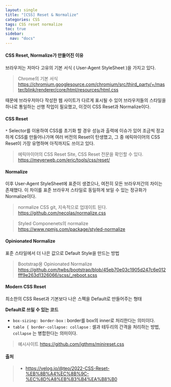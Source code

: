 ```yaml
---
layout: single
title: "[CSS] Reset & Normalize"
categories: CSS
tags: CSS reset normalize
toc: true
sidebar:
  nav: "docs"
---
```




#### CSS Reset, Normalize가 만들어진 이유

브라우저는 저마다 고유의 기본 서식 ( User-Agent StyleSheet )을 가지고 있다.

> Chrome의 기본 서식 
> https://chromium.googlesource.com/chromium/src/third_party/+/master/blink/renderer/core/html/resources/html.css

때문에 브라우저마다 작성한 웹 사이트가 다르게 표시될 수 있어 브라우저들의 스타일을 하나로 통일하는 선행 작업이 필요했고, 이것이 CSS Reset과 Normalize이다.



#### CSS Reset

`*` Selector를 이용하여 CSS를 초기화 할 경우 성능과 출력에 이슈가 있어 조금씩 정교하게 CSS를 만들어나가며 여러 버전의 Reset이 탄생했고, 그 중 에릭마이어의 CSS Reset이 가장 유명하며 아직까지도 쓰이고 있다.

> 에릭마이어의 CSS Reset Site, CSS Reset 전문을 확인할 수 있다.
> https://meyerweb.com/eric/tools/css/reset/



#### Normalize

이후 User-Agent StyleSheet에 표준이 생겼으나, 여전히 모든 브라우저간의 차이는 존재했다. 이 차이를 표준 브라우저 스타일로 동일하게 보일 수 있는 정규화가 Normalize이다. 



> normalize CSS git, 지속적으로 업데이트 된다.
> https://github.com/necolas/normalize.css

> Styled Componenets의 normalize
> https://www.npmjs.com/package/styled-normalize



#### Opinionated Normalize

표준 스타일에서 더 나은 값으로 Default Style을 만드는 방법

> Bootstrap용 Opinionated Normalize
> https://github.com/twbs/bootstrap/blob/45eb70e03c1905d247c6e012fff9e263d1326066/scss/_reboot.scss



#### Modern CSS Reset

최소한의 CSS Reset과 기본보다 나은 스펙을 Default로 만들어주는 형태

**Default로 쓰일 수 있는 코드**

- `box-sizing: border-box` : border를 box의 inner로 처리한다는 의미이다. 
- `table { border-collapse: collapse` : 셀과 테두리의 간격을 처리하는 방법, `collapse` 는 병합한다는 의미이다.

> 예시사이트 
> https://github.com/jgthms/minireset.css



#### 출처

> - https://velog.io/@teo/2022-CSS-Reset-%EB%8B%A4%EC%8B%9C-%EC%8D%A8%EB%B3%B4%EA%B8%B0